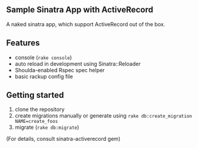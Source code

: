 Sample Sinatra App with ActiveRecord
---
A naked sinatra app, which support ActiveRecord out of the box.

## Features

- console (`rake console`)
- auto reload in development using Sinatra::Reloader
- Shoulda-enabled Rspec spec helper
- basic rackup config file

## Getting started

1. clone the repository
2. create migrations manually or generate using `rake db:create_migration NAME=create_foos`
3. migrate (`rake db:migrate`)

(For details, consult sinatra-activerecord gem)
